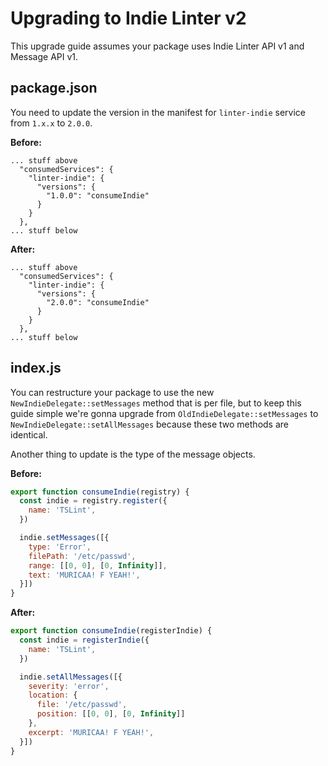 # Upgrading to Indie Linter v2

This upgrade guide assumes your package uses Indie Linter API v1 and Message API v1.

## package.json

You need to update the version in the manifest for `linter-indie` service from `1.x.x` to `2.0.0`.

**Before:**

```
... stuff above
  "consumedServices": {
    "linter-indie": {
      "versions": {
        "1.0.0": "consumeIndie"
      }
    }
  },
... stuff below
```

**After:**

```
... stuff above
  "consumedServices": {
    "linter-indie": {
      "versions": {
        "2.0.0": "consumeIndie"
      }
    }
  },
... stuff below
```

## index.js

You can restructure your package to use the new `NewIndieDelegate::setMessages` method that is per file, but to keep this guide simple we're gonna upgrade from `OldIndieDelegate::setMessages` to `NewIndieDelegate::setAllMessages` because these two methods are identical.

Another thing to update is the type of the message objects.

**Before:**

```js
export function consumeIndie(registry) {
  const indie = registry.register({
    name: 'TSLint',
  })

  indie.setMessages([{
    type: 'Error',
    filePath: '/etc/passwd',
    range: [[0, 0], [0, Infinity]],
    text: 'MURICAA! F YEAH!',
  }])
}
```

**After:**

```js
export function consumeIndie(registerIndie) {
  const indie = registerIndie({
    name: 'TSLint',
  })

  indie.setAllMessages([{
    severity: 'error',
    location: {
      file: '/etc/passwd',
      position: [[0, 0], [0, Infinity]]
    },
    excerpt: 'MURICAA! F YEAH!',
  }])
}
```
